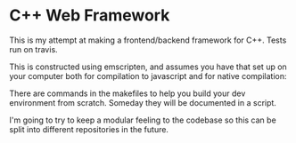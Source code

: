 C++ Web Framework
=================

This is my attempt at making a frontend/backend framework for C++. Tests run on travis.

This is constructed using emscripten, and assumes you have that set up on your
computer both for compilation to javascript and for native compilation:

There are commands in the makefiles to help you build your dev environment from
scratch. Someday they will be documented in a script.

I'm going to try to keep a modular feeling to the codebase so this can be split
into different repositories in the future.


